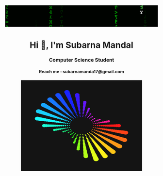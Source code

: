 ![](Matrix_Digital_rain_banner.gif)
<h1 align="center">Hi 👋, I'm Subarna Mandal</h1>
<h3 align="center">Computer Science Student</h3>
<h4 align="center">Reach me : subarnamanda17@gmail.com<h4/>

<p align="center">
    <img alt="Coding" width="400" height="300" src="aaa.gif">
  </p>

